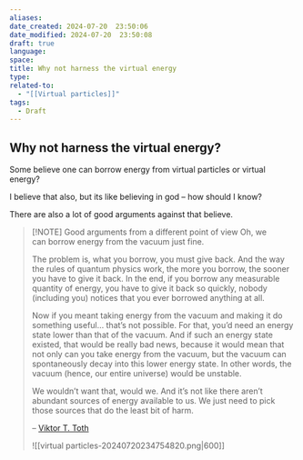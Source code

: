 ```yaml
---
aliases: 
date_created: 2024-07-20  23:50:06
date_modified: 2024-07-20  23:50:08
draft: true
language: 
space: 
title: Why not harness the virtual energy
type: 
related-to:
  - "[[Virtual particles]]"
tags:
  - Draft
---
```

## Why not harness the virtual energy?

Some believe one can borrow energy from virtual particles or virtual energy?

I believe that also, but its like believing in god – how should I know?

There are also a lot of good arguments against that believe.

> [!NOTE] Good arguments from a different point of view
> Oh, we can borrow energy from the vacuum just fine.
>
> The problem is, what you borrow, you must give back. And the way the rules of quantum physics work, the more you borrow, the sooner you have to give it back. In the end, if you borrow any measurable quantity of energy, you have to give it back so quickly, nobody (including you) notices that you ever borrowed anything at all.
>
> Now if you meant taking energy from the vacuum and making it do something useful… that’s not possible. For that, you’d need an energy state lower than that of the vacuum. And if such an energy state existed, that would be really bad news, because it would mean that not only can you take energy from the vacuum, but the vacuum can spontaneously decay into this lower energy state. In other words, the vacuum (hence, our entire universe) would be unstable.
>
> We wouldn’t want that, would we. And it’s not like there aren’t abundant sources of energy available to us. We just need to pick those sources that do the least bit of harm.
>
> – [Viktor T. Toth](https://www.quora.com/profile/Viktor-T-Toth-1)
>
>
> ![[virtual particles-20240720234754820.png|600]]
